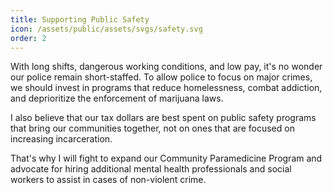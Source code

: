```yaml
---
title: Supporting Public Safety
icon: /assets/public/assets/svgs/safety.svg
order: 2
---
```


With long shifts, dangerous working conditions, and low pay, it's no wonder our police remain short-staffed. To allow police to focus on major crimes, we should invest in programs that reduce homelessness, combat addiction, and deprioritize the enforcement of marijuana laws.

I also believe that our tax dollars are best spent on public safety programs that bring our communities together, not on ones that are focused on increasing incarceration.

That's why I will fight to expand our Community Paramedicine Program and advocate for hiring additional mental health professionals and social workers to assist in cases of non-violent crime.
